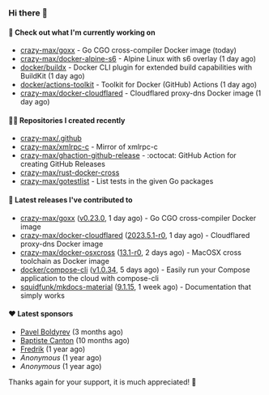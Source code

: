 ### Hi there 👋

#### 👷 Check out what I'm currently working on

- [crazy-max/goxx](https://github.com/crazy-max/goxx) - Go CGO cross-compiler Docker image (today)
- [crazy-max/docker-alpine-s6](https://github.com/crazy-max/docker-alpine-s6) - Alpine Linux with s6 overlay (1 day ago)
- [docker/buildx](https://github.com/docker/buildx) - Docker CLI plugin for extended build capabilities with BuildKit (1 day ago)
- [docker/actions-toolkit](https://github.com/docker/actions-toolkit) - Toolkit for Docker (GitHub) Actions (1 day ago)
- [crazy-max/docker-cloudflared](https://github.com/crazy-max/docker-cloudflared) - Cloudflared proxy-dns Docker image (1 day ago)

#### 👨‍💻 Repositories I created recently

- [crazy-max/.github](https://github.com/crazy-max/.github)
- [crazy-max/xmlrpc-c](https://github.com/crazy-max/xmlrpc-c) - Mirror of xmlrpc-c
- [crazy-max/ghaction-github-release](https://github.com/crazy-max/ghaction-github-release) - :octocat: GitHub Action for creating GitHub Releases
- [crazy-max/rust-docker-cross](https://github.com/crazy-max/rust-docker-cross)
- [crazy-max/gotestlist](https://github.com/crazy-max/gotestlist) - List tests in the given Go packages

#### 🚀 Latest releases I've contributed to

- [crazy-max/goxx](https://github.com/crazy-max/goxx) ([v0.23.0](https://github.com/crazy-max/goxx/releases/tag/v0.23.0), 1 day ago) - Go CGO cross-compiler Docker image
- [crazy-max/docker-cloudflared](https://github.com/crazy-max/docker-cloudflared) ([2023.5.1-r0](https://github.com/crazy-max/docker-cloudflared/releases/tag/2023.5.1-r0), 1 day ago) - Cloudflared proxy-dns Docker image
- [crazy-max/docker-osxcross](https://github.com/crazy-max/docker-osxcross) ([13.1-r0](https://github.com/crazy-max/docker-osxcross/releases/tag/13.1-r0), 2 days ago) - MacOSX cross toolchain as Docker image
- [docker/compose-cli](https://github.com/docker/compose-cli) ([v1.0.34](https://github.com/docker/compose-cli/releases/tag/v1.0.34), 5 days ago) - Easily run your Compose application to the cloud with compose-cli
- [squidfunk/mkdocs-material](https://github.com/squidfunk/mkdocs-material) ([9.1.15](https://github.com/squidfunk/mkdocs-material/releases/tag/9.1.15), 1 week ago) - Documentation that simply works

#### ❤️ Latest sponsors
- [Pavel Boldyrev](https://github.com/bpg) (3 months ago)
- [Baptiste Canton](https://github.com/batmac) (10 months ago)
- [Fredrik](https://github.com/fredrikscode) (1 year ago)
- _Anonymous_ (1 year ago)
- _Anonymous_ (1 year ago)

Thanks again for your support, it is much appreciated! 🙏
